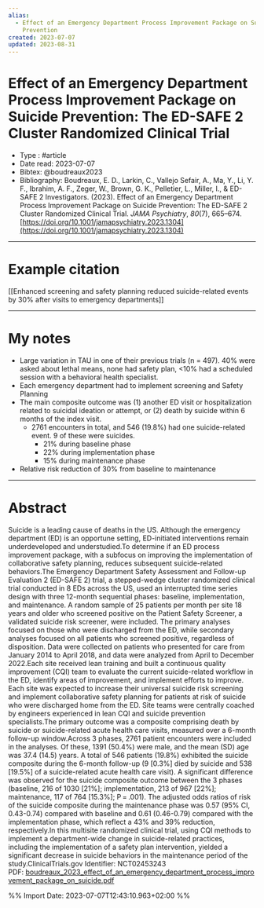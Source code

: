 ```yaml
---
alias:
  - Effect of an Emergency Department Process Improvement Package on Suicide
    Prevention
created: 2023-07-07
updated: 2023-08-31
---
```


# Effect of an Emergency Department Process Improvement Package on Suicide Prevention: The ED-SAFE 2 Cluster Randomized Clinical Trial

- Type : #article 
- Date read: 2023-07-07
- Bibtex: @boudreaux2023
- Bibliography: Boudreaux, E. D., Larkin, C., Vallejo Sefair, A., Ma, Y., Li, Y. F., Ibrahim, A. F., Zeger, W., Brown, G. K., Pelletier, L., Miller, I., & ED-SAFE 2 Investigators. (2023). Effect of an Emergency Department Process Improvement Package on Suicide Prevention: The ED-SAFE 2 Cluster Randomized Clinical Trial. _JAMA Psychiatry_, _80_(7), 665–674. [https://doi.org/10.1001/jamapsychiatry.2023.1304](https://doi.org/10.1001/jamapsychiatry.2023.1304)

---
# Example citation

[[Enhanced screening and safety planning reduced suicide-related events by 30% after visits to emergency departments]]

---
# My notes
- Large variation in TAU in one of their previous trials (n = 497). 40% were asked about lethal means, none had safety plan, <10% had a scheduled session with a behavioral health specialist.
- Each emergency department had to implement screening and Safety Planning
- The main composite outcome was (1) another ED visit or hospitalization related to suicidal ideation or attempt, or (2) death by suicide within 6 months of the index visit.
	- 2761 encounters in total, and 546 (19.8%) had one suicide-related event. 9 of these were suicides.
		- 21% during baseline phase
		- 22% during implementation phase
		- 15% during maintenance phase
- Relative risk reduction of 30% from baseline to maintenance

---

# Abstract
Suicide is a leading cause of deaths in the US. Although the emergency department (ED) is an opportune setting, ED-initiated interventions remain underdeveloped and understudied.To determine if an ED process improvement package, with a subfocus on improving the implementation of collaborative safety planning, reduces subsequent suicide-related behaviors.The Emergency Department Safety Assessment and Follow-up Evaluation 2 (ED-SAFE 2) trial, a stepped-wedge cluster randomized clinical trial conducted in 8 EDs across the US, used an interrupted time series design with three 12-month sequential phases: baseline, implementation, and maintenance. A random sample of 25 patients per month per site 18 years and older who screened positive on the Patient Safety Screener, a validated suicide risk screener, were included. The primary analyses focused on those who were discharged from the ED, while secondary analyses focused on all patients who screened positive, regardless of disposition. Data were collected on patients who presented for care from January 2014 to April 2018, and data were analyzed from April to December 2022.Each site received lean training and built a continuous quality improvement (CQI) team to evaluate the current suicide-related workflow in the ED, identify areas of improvement, and implement efforts to improve. Each site was expected to increase their universal suicide risk screening and implement collaborative safety planning for patients at risk of suicide who were discharged home from the ED. Site teams were centrally coached by engineers experienced in lean CQI and suicide prevention specialists.The primary outcome was a composite comprising death by suicide or suicide-related acute health care visits, measured over a 6-month follow-up window.Across 3 phases, 2761 patient encounters were included in the analyses. Of these, 1391 (50.4%) were male, and the mean (SD) age was 37.4 (14.5) years. A total of 546 patients (19.8%) exhibited the suicide composite during the 6-month follow-up (9 [0.3%] died by suicide and 538 [19.5%] of a suicide-related acute health care visit). A significant difference was observed for the suicide composite outcome between the 3 phases (baseline, 216 of 1030 [21%]; implementation, 213 of 967 [22%]; maintenance, 117 of 764 [15.3%]; P = .001). The adjusted odds ratios of risk of the suicide composite during the maintenance phase was 0.57 (95% CI, 0.43-0.74) compared with baseline and 0.61 (0.46-0.79) compared with the implementation phase, which reflect a 43% and 39% reduction, respectively.In this multisite randomized clinical trial, using CQI methods to implement a department-wide change in suicide-related practices, including the implementation of a safety plan intervention, yielded a significant decrease in suicide behaviors in the maintenance period of the study.ClinicalTrials.gov Identifier: NCT02453243
PDF: [boudreaux_2023_effect_of_an_emergency_department_process_improvement_package_on_suicide.pdf](file:///Users/oskarflygare/Library/CloudStorage/OneDrive-KarolinskaInstitutet/30-39%20Resources/37%20-%20Personal%20research%20library/zotero-articles/Boudreaux/boudreaux_2023_effect_of_an_emergency_department_process_improvement_package_on_suicide.pdf)

%% Import Date: 2023-07-07T12:43:10.963+02:00 %%
